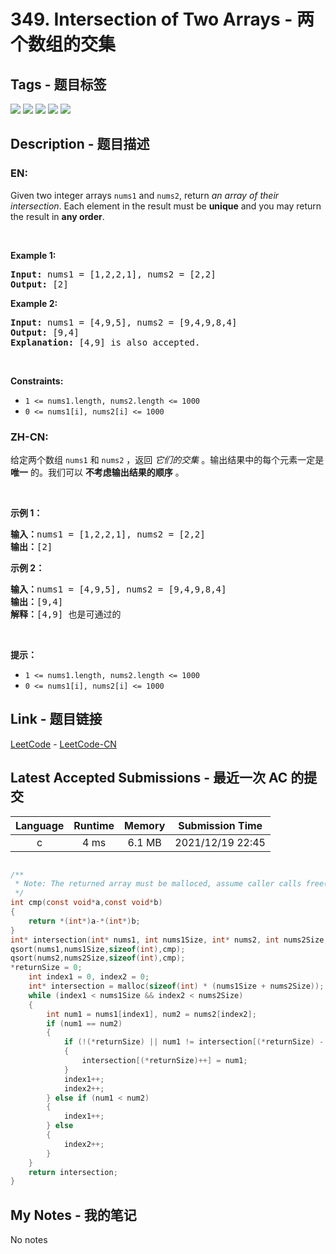 
# 349. Intersection of Two Arrays - 两个数组的交集

## Tags - 题目标签

 <img src="https://img.shields.io/badge/Array-数组-blue.svg">   <img src="https://img.shields.io/badge/Hash Table-哈希表-blue.svg">   <img src="https://img.shields.io/badge/Two Pointers-双指针-blue.svg">   <img src="https://img.shields.io/badge/Binary Search-二分查找-blue.svg">   <img src="https://img.shields.io/badge/Sorting-排序-blue.svg">  


## Description - 题目描述

### EN:
<p>Given two integer arrays <code>nums1</code> and <code>nums2</code>, return <em>an array of their intersection</em>. Each element in the result must be <strong>unique</strong> and you may return the result in <strong>any order</strong>.</p>

<p>&nbsp;</p>
<p><strong>Example 1:</strong></p>

<pre>
<strong>Input:</strong> nums1 = [1,2,2,1], nums2 = [2,2]
<strong>Output:</strong> [2]
</pre>

<p><strong>Example 2:</strong></p>

<pre>
<strong>Input:</strong> nums1 = [4,9,5], nums2 = [9,4,9,8,4]
<strong>Output:</strong> [9,4]
<strong>Explanation:</strong> [4,9] is also accepted.
</pre>

<p>&nbsp;</p>
<p><strong>Constraints:</strong></p>

<ul>
	<li><code>1 &lt;= nums1.length, nums2.length &lt;= 1000</code></li>
	<li><code>0 &lt;= nums1[i], nums2[i] &lt;= 1000</code></li>
</ul>


### ZH-CN:
<p>给定两个数组&nbsp;<code>nums1</code>&nbsp;和&nbsp;<code>nums2</code> ，返回 <em>它们的交集</em>&nbsp;。输出结果中的每个元素一定是 <strong>唯一</strong> 的。我们可以 <strong>不考虑输出结果的顺序</strong> 。</p>

<p>&nbsp;</p>

<p><strong>示例 1：</strong></p>

<pre>
<strong>输入：</strong>nums1 = [1,2,2,1], nums2 = [2,2]
<strong>输出：</strong>[2]
</pre>

<p><strong>示例 2：</strong></p>

<pre>
<strong>输入：</strong>nums1 = [4,9,5], nums2 = [9,4,9,8,4]
<strong>输出：</strong>[9,4]
<strong>解释：</strong>[4,9] 也是可通过的
</pre>

<p>&nbsp;</p>

<p><strong>提示：</strong></p>

<ul>
	<li><code>1 &lt;= nums1.length, nums2.length &lt;= 1000</code></li>
	<li><code>0 &lt;= nums1[i], nums2[i] &lt;= 1000</code></li>
</ul>



## Link - 题目链接

[LeetCode](https://leetcode.com/problems/intersection-of-two-arrays/description/)  -  [LeetCode-CN](https://leetcode.cn/problems/intersection-of-two-arrays/description/)
## Latest Accepted Submissions - 最近一次 AC 的提交


| Language | Runtime | Memory | Submission Time |
|:---:|:---:|:---:|:---:|
| c  | 4 ms | 6.1 MB | 2021/12/19 22:45 |

```c

/**
 * Note: The returned array must be malloced, assume caller calls free().
 */
int cmp(const void*a,const void*b)
{
    return *(int*)a-*(int*)b;
}
int* intersection(int* nums1, int nums1Size, int* nums2, int nums2Size, int* returnSize){
qsort(nums1,nums1Size,sizeof(int),cmp);
qsort(nums2,nums2Size,sizeof(int),cmp);
*returnSize = 0;
    int index1 = 0, index2 = 0;
    int* intersection = malloc(sizeof(int) * (nums1Size + nums2Size));
    while (index1 < nums1Size && index2 < nums2Size)
    {
        int num1 = nums1[index1], num2 = nums2[index2];
        if (num1 == num2) 
        {
            if (!(*returnSize) || num1 != intersection[(*returnSize) - 1])
            {
                intersection[(*returnSize)++] = num1;
            }
            index1++;
            index2++;
        } else if (num1 < num2) 
        {
            index1++;
        } else 
        {
            index2++;
        }
    }
    return intersection;
}

```
## My Notes - 我的笔记


No notes

